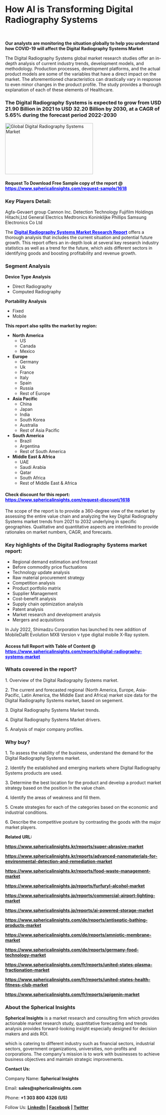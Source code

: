 <p>&nbsp;</p>
<h1><strong>How AI is Transforming Digital Radiography Systems</strong></h1>
<p>&nbsp;</p>
<p><strong>Our analysts are monitoring the situation globally to help you understand how COVID-19 will affect the Digital Radiography Systems Market</strong></p>
<p>The Digital Radiography Systems global market research studies offer an in-depth analysis of current industry trends, development models, and methodology. Production processes, development platforms, and the actual product models are some of the variables that have a direct impact on the market. The aforementioned characteristics can drastically vary in response to even minor changes in the product profile. The study provides a thorough explanation of each of these elements of Healthcare.</p>
<h3>The Digital Radiography Systems is expected to grow from USD 21.90 Billion in 2021 to USD 32.20 Billion by 2030, at a CAGR of 5.65% during the forecast period 2022-2030</h3>
<p><img src="https://www.sphericalinsights.com/images/rd/radiology.png" alt="Global Digital Radiography Systems Market" width="283" height="165" /></p>
<h4>Request To Download Free Sample copy of the report @ <span style="color: #0000ff;"><a style="color: #0000ff;" href="https://www.sphericalinsights.com/request-sample/1618" target="_blank">https://www.sphericalinsights.com/request-sample/1618</a></span></h4>
<h3><strong>Key Players Detail:</strong></h3>
<p>Agfa-Gevaert group Cannon Inc. Detection Technology Fujifilm Holdings Hitachi,Ltd General Electrics Medtronics Koninklijke Phillips Samsung Electronics Co Ltd</p>
<p>The <strong><span style="color: #0000ff;"><a style="color: #0000ff;" href="https://www.sphericalinsights.com/reports/digital-radiography-systems-market" target="_blank">Digital Radiography Systems Market Research Report</a></span></strong> offers a thorough analysis that includes the current situation and potential future growth. This report offers an in-depth look at several key research industry statistics as well as a trend for the future, which aids different sectors in identifying goods and boosting profitability and revenue growth.</p>
<h3><strong>Segment Analysis </strong></h3>
<p><strong>Device Type Analysis</strong></p>
<ul>
<li>Direct Radiography</li>
<li>Computed Radiography</li>
</ul>
<p><strong>Portability Analysis</strong></p>
<ul>
<li>Fixed</li>
<li>Mobile</li>
</ul>
<p><strong>This report also splits the market by region:</strong></p>
<ul>
<li><strong>North America</strong>
<ul>
<li>US</li>
<li>Canada</li>
<li>Mexico</li>
</ul>
</li>
<li><strong>Europe</strong>
<ul>
<li>Germany</li>
<li>Uk</li>
<li>France</li>
<li>Italy</li>
<li>Spain</li>
<li>Russia</li>
<li>Rest of Europe</li>
</ul>
</li>
<li><strong>Asia Pacific</strong>
<ul>
<li>China</li>
<li>Japan</li>
<li>India</li>
<li>South Korea</li>
<li>Australia</li>
<li>Rest of Asia Pacific</li>
</ul>
</li>
<li><strong>South America</strong>
<ul>
<li>Brazil</li>
<li>Argentina</li>
<li>Rest of South America</li>
</ul>
</li>
<li><strong>Middle East &amp; Africa</strong>
<ul>
<li>UAE</li>
<li>Saudi Arabia</li>
<li>Qatar</li>
<li>South Africa</li>
<li>Rest of Middle East &amp; Africa</li>
</ul>
</li>
</ul>
<h4>Check discount for this report: <span style="color: #0000ff;"><a style="color: #0000ff;" href="https://www.sphericalinsights.com/request-discount/1618" target="_blank">https://www.sphericalinsights.com/request-discount/1618</a></span></h4>
<p>The scope of the report is to provide a 360-degree view of the market by assessing the entire value chain and analyzing the key Digital Radiography Systems market trends from 2021 to 2032 underlying in specific geographies. Qualitative and quantitative aspects are interlinked to provide rationales on market numbers, CAGR, and forecasts.</p>
<h3><strong>Key highlights of the Digital Radiography Systems market report:</strong></h3>
<ul>
<li>Regional demand estimation and forecast</li>
<li>Before commodity price fluctuations</li>
<li>Technology update analysis</li>
<li>Raw material procurement strategy</li>
<li>Competition analysis</li>
<li>Product portfolio matrix</li>
<li>Supplier Management</li>
<li>Cost-benefit analysis</li>
<li>Supply chain optimization analysis</li>
<li>Patent analysis</li>
<li>Market research and development analysis</li>
<li>Mergers and acquisitions</li>
</ul>
<p>In July 2022, Shimadzu Corporation has launched its new addition of MobileDaRt Evolution MX8 Version v type digital mobile X-Ray system.</p>
<h4>Access full Report with Table of Content @ <span style="color: #0000ff;"><a style="color: #0000ff;" href="https://www.sphericalinsights.com/reports/digital-radiography-systems-market" target="_blank">https://www.sphericalinsights.com/reports/digital-radiography-systems-market</a></span></h4>
<h3><strong>Whats covered in the report?</strong></h3>
<p>1. Overview of the Digital Radiography Systems market.</p>
<p>2. The current and forecasted regional (North America, Europe, Asia-Pacific, Latin America, the Middle East and Africa) market size data for the Digital Radiography Systems market, based on segement.</p>
<p>3. Digital Radiography Systems Market trends.</p>
<p>4. Digital Radiography Systems Market drivers.</p>
<p>5. Analysis of major company profiles.</p>
<h3><strong>Why buy?</strong></h3>
<p>1. To assess the viability of the business, understand the demand for the Digital Radiography Systems market.</p>
<p>2. Identify the established and emerging markets where Digital Radiography Systems products are used.</p>
<p>3. Determine the best location for the product and develop a product market strategy based on the position in the value chain.</p>
<p>4. Identify the areas of weakness and fill them.</p>
<p>5. Create strategies for each of the categories based on the economic and industrial conditions.</p>
<p>6. Describe the competitive posture by contrasting the goods with the major market players.</p>
<p><strong>Related URL:</strong></p>
<p><strong><a href="https://www.sphericalinsights.kr/reports/super-abrasive-markethttps://www.sphericalinsights.kr/reports/advanced-nanomaterials-for-environmental-detection-and-remediation-markethttps://www.sphericalinsights.kr/reports/food-waste-management-market">https://www.sphericalinsights.kr/reports/super-abrasive-market</a></strong></p>
<p><strong><a href="https://www.sphericalinsights.kr/reports/super-abrasive-markethttps://www.sphericalinsights.kr/reports/advanced-nanomaterials-for-environmental-detection-and-remediation-markethttps://www.sphericalinsights.kr/reports/food-waste-management-market">https://www.sphericalinsights.kr/reports/advanced-nanomaterials-for-environmental-detection-and-remediation-market</a></strong></p>
<p><strong><a href="https://www.sphericalinsights.kr/reports/super-abrasive-markethttps://www.sphericalinsights.kr/reports/advanced-nanomaterials-for-environmental-detection-and-remediation-markethttps://www.sphericalinsights.kr/reports/food-waste-management-market">https://www.sphericalinsights.kr/reports/food-waste-management-market</a></strong></p>
<p><strong><a href="https://www.sphericalinsights.jp/reports/furfuryl-alcohol-markethttps://www.sphericalinsights.jp/reports/commercial-airport-lighting-markethttps://www.sphericalinsights.jp/reports/ai-powered-storage-market">https://www.sphericalinsights.jp/reports/furfuryl-alcohol-market</a></strong></p>
<p><strong><a href="https://www.sphericalinsights.jp/reports/furfuryl-alcohol-markethttps://www.sphericalinsights.jp/reports/commercial-airport-lighting-markethttps://www.sphericalinsights.jp/reports/ai-powered-storage-market">https://www.sphericalinsights.jp/reports/commercial-airport-lighting-market</a></strong></p>
<p><strong><a href="https://www.sphericalinsights.jp/reports/furfuryl-alcohol-markethttps://www.sphericalinsights.jp/reports/commercial-airport-lighting-markethttps://www.sphericalinsights.jp/reports/ai-powered-storage-market">https://www.sphericalinsights.jp/reports/ai-powered-storage-market</a></strong></p>
<p><strong><a href="https://www.sphericalinsights.com/de/reports/antiseptic-bathing-products-markethttps://www.sphericalinsights.com/de/reports/amniotic-membrane-markethttps://www.sphericalinsights.com/de/reports/germany-food-technology-market">https://www.sphericalinsights.com/de/reports/antiseptic-bathing-products-m</a></strong><strong><a href="https://www.sphericalinsights.com/de/reports/antiseptic-bathing-products-markethttps://www.sphericalinsights.com/de/reports/amniotic-membrane-markethttps://www.sphericalinsights.com/de/reports/germany-food-technology-market">arket</a></strong></p>
<p><strong><a href="https://www.sphericalinsights.com/de/reports/antiseptic-bathing-products-markethttps://www.sphericalinsights.com/de/reports/amniotic-membrane-markethttps://www.sphericalinsights.com/de/reports/germany-food-technology-market">https://www.sphericalinsights.com/de/reports/amniotic-membrane-market</a></strong></p>
<p><strong><a href="https://www.sphericalinsights.com/de/reports/antiseptic-bathing-products-markethttps://www.sphericalinsights.com/de/reports/amniotic-membrane-markethttps://www.sphericalinsights.com/de/reports/germany-food-technology-market">https://www.sphericalinsights.com/de/reports/germany-food-technology-market</a></strong></p>
<p><strong><a href="https://www.sphericalinsights.com/fr/reports/united-states-plasma-fractionation-markethttps://www.sphericalinsights.com/fr/reports/united-states-health-fitness-club-markethttps://www.sphericalinsights.com/fr/reports/apigenin-market">https://www.sphericalinsights.com/fr/reports/united-states-plasma-fractionation-market</a></strong></p>
<p><strong><a href="https://www.sphericalinsights.com/fr/reports/united-states-plasma-fractionation-markethttps://www.sphericalinsights.com/fr/reports/united-states-health-fitness-club-markethttps://www.sphericalinsights.com/fr/reports/apigenin-market">https://www.sphericalinsights.com/fr/reports/united-states-health-fitness-club-market</a></strong></p>
<p><strong><a href="https://www.sphericalinsights.com/fr/reports/united-states-plasma-fractionation-markethttps://www.sphericalinsights.com/fr/reports/united-states-health-fitness-club-markethttps://www.sphericalinsights.com/fr/reports/apigenin-market">https://www.sphericalinsights.com/fr/reports/apigenin-market</a></strong></p>
<h3><strong>About the Spherical Insights</strong></h3>
<p><strong>Spherical Insights</strong> is a market research and consulting firm which provides actionable market research study, quantitative forecasting and trends analysis provides forward-looking insight especially designed for decision makers and aids ROI.</p>
<p>which is catering to different industry such as financial sectors, industrial sectors, government organizations, universities, non-profits and corporations. The company's mission is to work with businesses to achieve business objectives and maintain strategic improvements.</p>
<p><strong>Contact Us:</strong></p>
<p>Company Name: <strong>Spherical Insights</strong></p>
<p>Email: <strong>sales@sphericalinsights.com</strong></p>
<p>Phone: <strong>+1 303 800 4326 (US)</strong></p>
<p>Follow Us: <strong><a href="https://www.linkedin.com/company/spherical-insight/"><u>LinkedIn</u></a> | <a href="https://www.facebook.com/sphericalinsights34"><u>Facebook</u></a> | <a href="https://twitter.com/SInsights_US"><u>Twitter</u></a></strong></p>
